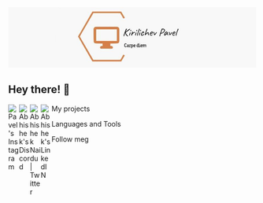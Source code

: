 [![Header](https://github.com/pavelkirilichev/pavelkirilichev/blob/main/assets/header.png)](https://t.me/pavelpath)
## Hey there! 🧐
<a href="https://t.me/pavelpath">
  <img align="left" alt="Pavel's Instagram" width="22px" src="https://www.flaticon.com/free-icon/telegram_2111646?term=telegram&page=1&position=1&page=1&position=1&related_id=2111646&origin=tag"/>
</a>
<a href="https://discord.gg/XTW52Kt">
  <img align="left" alt="Abhishek's Discord" width="22px" src="https://raw.githubusercontent.com/peterthehan/peterthehan/master/assets/discord.svg" />
</a>
<a href="https://twitter.com/abhisheknaiidu">
  <img align="left" alt="Abhishek Naidu | Twitter" width="22px" src="https://raw.githubusercontent.com/peterthehan/peterthehan/master/assets/twitter.svg" />
</a>
<a href="https://www.linkedin.com/in/abhisheknaiidu/">
  <img align="left" alt="Abhishek's LinkedIN" width="22px" src="https://raw.githubusercontent.com/peterthehan/peterthehan/master/assets/linkedin.svg" />
</a>


My projects

Languages and Tools

Follow meg
